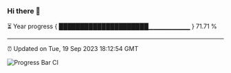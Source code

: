 ### Hi there 👋

⏳ Year progress { █████████████████████▁▁▁▁▁▁▁▁▁ } 71.71 %

---

⏰ Updated on Tue, 19 Sep 2023 18:12:54 GMT

![Progress Bar CI](https://github.com/liununu/liununu/workflows/Progress%20Bar%20CI/badge.svg)
